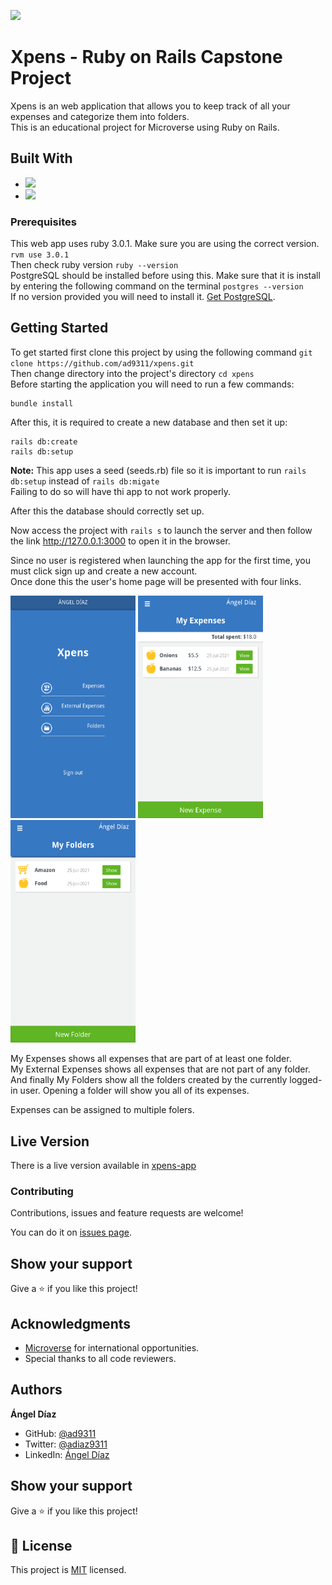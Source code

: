 ![](https://img.shields.io/badge/Microverse-blueviolet)

# Xpens - Ruby on Rails Capstone Project

Xpens is an web application that allows you to keep track of all your expenses and categorize them into folders.</br>
This is an educational project for Microverse using Ruby on Rails.

## Built With

- ![](<https://img.shields.io/badge/-Ruby on Rails-rgb(199%2C%2032%2C%2039)?style=plastic&logo=ruby>)
- ![](<https://img.shields.io/badge/-PostgreSQL-rgb(10%2C%2032%2C%2039)?style=plastic&logo=postgresql>)

### Prerequisites

This web app uses ruby 3.0.1. Make sure you are using the correct version. `rvm use 3.0.1`</br>
Then check ruby version `ruby --version`</br>
PostgreSQL should be installed before using this. Make sure that it is install by entering the following command on the terminal `postgres --version`</br>
If no version provided you will need to install it. [Get PostgreSQL](https://www.postgresql.org/download/).

## Getting Started

To get started first clone this project by using the following command `git clone https://github.com/ad9311/xpens.git`</br>
Then change directory into the project's directory `cd xpens`</br>
Before starting the application you will need to run a few commands:</br>

```
bundle install
```

After this, it is required to create a new database and then set it up:

```
rails db:create
rails db:setup
```
**Note:** This app uses a seed (seeds.rb) file so it is important to run `rails db:setup` instead of `rails db:migate`</br>
Failing to do so will have thi app to not work properly.</br>

After this the database should correctly set up.

Now access the project with `rails s` to launch the server and then follow the link http://127.0.0.1:3000 to open it in the browser.</br>

Since no user is registered when launching the app for the first time, you must click sign up and create a new account.</br>
Once done this the user's home page will be presented with four links.</br>

<img src="./docs/images/home_page.png" alt="user_home" width="200"/>
<img src="./docs/images/expenses.png" alt="expenses" width="200"/>
<img src="./docs/images/folders.png" alt="folders" width="200"/>

My Expenses shows all expenses that are part of at least one folder.</br>
My External Expenses shows all expenses that are not part of any folder.</br>
And finally My Folders show all the folders created by the currently logged-in user. Opening a folder will show you all of its expenses.</br>

Expenses can be assigned to multiple folers.

## Live Version

There is a live version available in [xpens-app](https://xpens-app.herokuapp.com/)

### Contributing

Contributions, issues and feature requests are welcome!

You can do it on [issues page](https://github.com/ad9311/xpens/issues).

## Show your support

Give a ⭐️ if you like this project!

## Acknowledgments

- [Microverse](https://www.microverse.org/) for international opportunities.
- Special thanks to all code reviewers.

## Authors

**Ángel Díaz**

- GitHub: [@ad9311](https://github.com/ad9311)
- Twitter: [@adiaz9311](https://twitter.com/adiaz9311)
- LinkedIn: [Ángel Díaz](https://www.linkedin.com/in/ad9311/)

## Show your support

Give a ⭐️ if you like this project!

## 📝 License

This project is [MIT](./LICENSE) licensed.